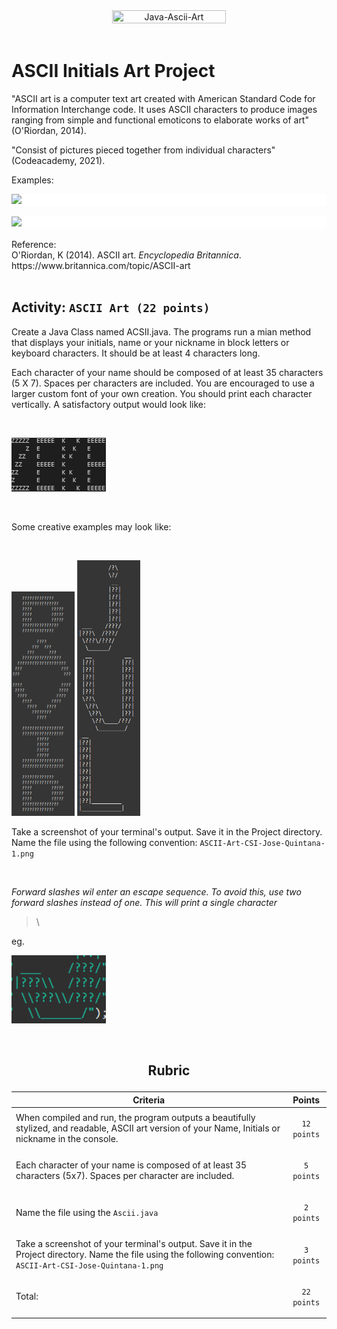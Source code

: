 <div style="text-align:center">
        <img    src="https://upload.wikimedia.org/wikipedia/commons/2/24/Le%C3%B3n_ASCII.JPG"
                title="Java-Ascii-Art" 
                width="60%" 
                height="40%" />
</div>
<br>

# ASCII Initials Art Project
"ASCII art is a computer text art created with American Standard Code for Information Interchange code.  It uses ASCII characters to produce images ranging from simple and functional emoticons to elaborate works of art" (O'Riordan, 2014).

"Consist of pictures pieced together from individual characters" (Codeacademy, 2021).

Examples:
<div style="tex-align:center; background-color: white">
<img src="https://static.wixstatic.com/media/7801c0_23c50e60eb6a4580b1b09140a95768c4~mv2.png/v1/fit/w_884%2Ch_226%2Cal_c/file.png"/>
</div>
<br>
<div style="tex-align:center; background-color: white">
<img src="https://churchm.ag/wp-content/uploads/2011/03/Screen-shot-2011-03-01-at-4.24.11-PM.png"/>
</div>

<br>
Reference: 
<br>
O'Riordan, K (2014). ASCII art. <em>Encyclopedia Britannica</em>. https://www.britannica.com/topic/ASCII-art
<br>
<br>

## Activity: `ASCII Art (22 points)`
Create a Java Class named ACSII.java. The programs run a mian method that displays your initials, name or your nickname in block letters or keyboard characters. It should be at least 4 characters long.

Each character of your name should be composed of at least 35 characters (5 X 7). Spaces per characters are included. You are encouraged to use a larger custom font of your own creation. You should print each character vertically. A satisfactory output would look like:

<br>

<img    src="CSI-Ezequiel-Ramirez-ASCII-1.png"
        title="CSI-Ezequiel-Ramirez" 
        width="30%" 
        height="30%" />

<br>

Some creative examples may look like:

<br>

<img    src="David-Sample.png"
        title="CSI-David-Quiros" 
        width="20%" 
        height="20%" />
<img    src="Julio-Sample.png"
        title="CSI-Julio-Borges" 
        width="20%" 
        height="20%" />



Take a screenshot of your terminal's output. Save it in the Project directory. Name the file using the following convention: `ASCII-Art-CSI-Jose-Quintana-1.png`

<br>

*Forward slashes wil enter an escape sequence. To avoid this, use two forward slashes instead of one. This will print a single character*
> \
 
eg.<br>

<img    src="Escape-Sequence.png"
        title="CSI-Julio-Borges" 
        width="30%" 
        height="30%" />

<br>

## <p style="text-align: center" >Rubric</p>


| Criteria | Points | 
|-----------|--------|
| When compiled and run, the program outputs a beautifully stylized, and readable, ASCII art version of your Name, Initials or nickname in the console. | <p style="text-align: center" >`12 points`</p> |
| Each character of your name is composed of at least 35 characters (5x7). Spaces per character are included.| <p style="text-align: center" >`5 points`</p> |
| Name the file using the `Ascii.java` | <p style="text-align: center" >`2 points`</p> |
| Take a screenshot of your terminal's output. Save it in the Project directory. Name the file using the following convention: `ASCII-Art-CSI-Jose-Quintana-1.png` | <p style="text-align: center" >`3 points`</p> |
|Total:|<p style="text-align: center" >`22 points`</p> |

